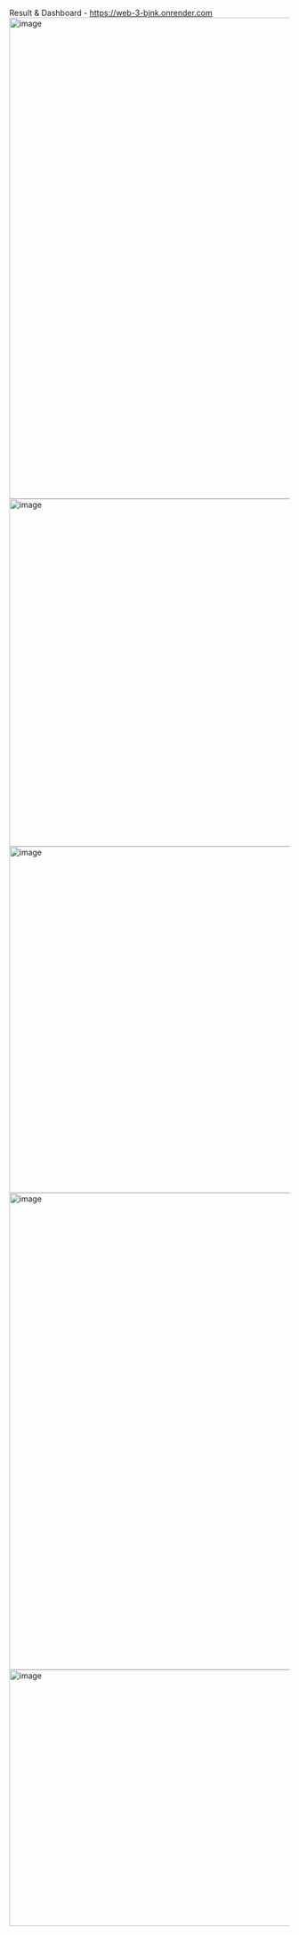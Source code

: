 Result & Dashboard - https://web-3-bjnk.onrender.com
<img width="1225" height="864" alt="image" src="https://github.com/user-attachments/assets/962a53a1-2778-4e1a-90ec-d0d2262c85c8" />
<img width="1299" height="624" alt="image" src="https://github.com/user-attachments/assets/dd69638d-afe7-413e-91c9-c6da3790c9e5" />
<img width="1299" height="622" alt="image" src="https://github.com/user-attachments/assets/68057598-f72f-43ff-b651-0d402893196f" />
<img width="827" height="856" alt="image" src="https://github.com/user-attachments/assets/599ed0f7-af91-4d56-ac43-be03890e840a" />
<img width="1231" height="460" alt="image" src="https://github.com/user-attachments/assets/7cd19d1f-c9f9-42d8-90c0-cd4857f6a1db" />

